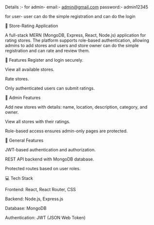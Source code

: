Details :-
for admin-
email:- admin@gmail.com
password:- admin12345

for user-
user can do the simple registration and can do the login 

🛒 Store-Rating Application

A full-stack MERN (MongoDB, Express, React, Node.js) application for rating stores. The platform supports role-based authentication, allowing admins to add stores and users and store owner can do the simple registration and can rate and review them.

🌟 Features
Register and login securely.

View all available stores.

Rate stores.

Only authenticated users can submit ratings.

🌟 Admin Features

Add new stores with details: name, location, description, category, and owner.

View all stores with their ratings.

Role-based access ensures admin-only pages are protected.

🌟 General Features

JWT-based authentication and authorization.

REST API backend with MongoDB database.

Protected routes based on user roles.

💻 Tech Stack

Frontend: React, React Router, CSS

Backend: Node.js, Express.js

Database: MongoDB

Authentication: JWT (JSON Web Token)

